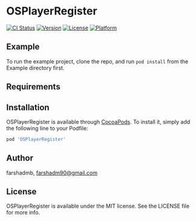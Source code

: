 # OSPlayerRegister

[![CI Status](https://img.shields.io/travis/farshadmb/OSPlayerRegister.svg?style=flat)](https://travis-ci.org/farshadmb/OSPlayerRegister)
[![Version](https://img.shields.io/cocoapods/v/OSPlayerRegister.svg?style=flat)](https://cocoapods.org/pods/OSPlayerRegister)
[![License](https://img.shields.io/cocoapods/l/OSPlayerRegister.svg?style=flat)](https://cocoapods.org/pods/OSPlayerRegister)
[![Platform](https://img.shields.io/cocoapods/p/OSPlayerRegister.svg?style=flat)](https://cocoapods.org/pods/OSPlayerRegister)

## Example

To run the example project, clone the repo, and run `pod install` from the Example directory first.

## Requirements

## Installation

OSPlayerRegister is available through [CocoaPods](https://cocoapods.org). To install
it, simply add the following line to your Podfile:

```ruby
pod 'OSPlayerRegister'
```

## Author

farshadmb, farshadm90@gmail.com

## License

OSPlayerRegister is available under the MIT license. See the LICENSE file for more info.
